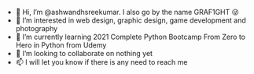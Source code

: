 - 👋 Hi, I’m @ashwandhsreekumar. I also go by the name GRAF1GHT 😜
- 👀 I’m interested in web design, graphic design, game development and photography
- 🌱 I’m currently learning 2021 Complete Python Bootcamp From Zero to Hero in Python from Udemy
- 💞️ I’m looking to collaborate on nothing yet
- 📫 I will let you know if there is any need to reach me

<!---
ashwandhsreekumar/ashwandhsreekumar is a ✨ special ✨ repository because its `README.md` (this file) appears on your GitHub profile.
You can click the Preview link to take a look at your changes.
--->
